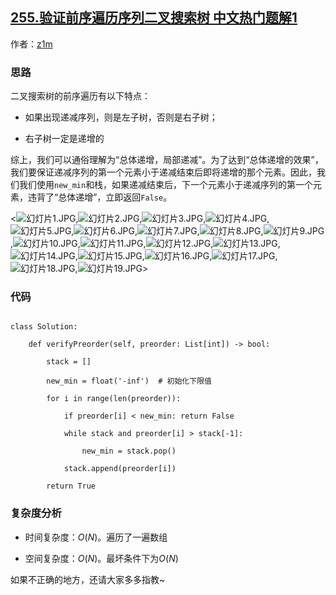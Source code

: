 ## [255.验证前序遍历序列二叉搜索树 中文热门题解1](https://leetcode.cn/problems/verify-preorder-sequence-in-binary-search-tree/solutions/100000/python3-tu-jie-by-ml-zimingmeng)

作者：[z1m](https://leetcode.cn/u/z1m)
### 思路
二叉搜索树的前序遍历有以下特点：
- 如果出现递减序列，则是左子树，否则是右子树；
- 右子树一定是递增的

综上，我们可以通俗理解为“总体递增，局部递减”。为了达到“总体递增的效果”，我们要保证递减序列的第一个元素小于递减结束后即将递增的那个元素。因此，我们我们使用`new_min`和栈，如果递减结束后，下一个元素小于递减序列的第一个元素，违背了“总体递增”，立即返回`False`。


<![幻灯片1.JPG](https://pic.leetcode-cn.com/2ca488681db9098b50d8bba56ab6a465e2cce250f014d79b9af9a3f3d08202b0-%E5%B9%BB%E7%81%AF%E7%89%871.JPG),![幻灯片2.JPG](https://pic.leetcode-cn.com/afa79b573472f6702e813c30fe284266af89a548d7e18d80fafede1793e40953-%E5%B9%BB%E7%81%AF%E7%89%872.JPG),![幻灯片3.JPG](https://pic.leetcode-cn.com/c3e6a9618d45864329206a96b2bf8dcd905c940c4092dabcc8e8fb35f4f7eddd-%E5%B9%BB%E7%81%AF%E7%89%873.JPG),![幻灯片4.JPG](https://pic.leetcode-cn.com/9c51e7faaa319664094d52cdeebd9f92a8d4e8631be6601261231bc77aaeaf47-%E5%B9%BB%E7%81%AF%E7%89%874.JPG),![幻灯片5.JPG](https://pic.leetcode-cn.com/c602a7868a1135725936a94b9376eaa1fce846d76b6d66f8041376be913dfb04-%E5%B9%BB%E7%81%AF%E7%89%875.JPG),![幻灯片6.JPG](https://pic.leetcode-cn.com/8033a562b3027337ec63254bd2693f6f878af8cdec6620eb05354e7cc131338c-%E5%B9%BB%E7%81%AF%E7%89%876.JPG),![幻灯片7.JPG](https://pic.leetcode-cn.com/8c2528b6b5f4c92f33f14e16816113440a5299168295215dc5480502ed8fcd4d-%E5%B9%BB%E7%81%AF%E7%89%877.JPG),![幻灯片8.JPG](https://pic.leetcode-cn.com/7864d15e0d9118a5114ac15fc5194c9f97994ebd40abaf0e97ea0c09c184480f-%E5%B9%BB%E7%81%AF%E7%89%878.JPG),![幻灯片9.JPG](https://pic.leetcode-cn.com/6f5f562a22a3cc46d5c216c036d2961d53c43f39d9ede22a5e3df2cb60e2ab39-%E5%B9%BB%E7%81%AF%E7%89%879.JPG),![幻灯片10.JPG](https://pic.leetcode-cn.com/068f3fa5f0cb2bd4f78f2e256e283488cd4cd7b25dd4bb18f157fd30e6c8302b-%E5%B9%BB%E7%81%AF%E7%89%8710.JPG),![幻灯片11.JPG](https://pic.leetcode-cn.com/fcffe8845d248e829296fe1cbdbe43ea45394d4e8fbcc824b5cada6908228f0f-%E5%B9%BB%E7%81%AF%E7%89%8711.JPG),![幻灯片12.JPG](https://pic.leetcode-cn.com/93349f0136a7e9104d407e15a5d3ada84251df0e87ac10833d50efd47e29f159-%E5%B9%BB%E7%81%AF%E7%89%8712.JPG),![幻灯片13.JPG](https://pic.leetcode-cn.com/37c1750b125532c91ded4cf4e73ec1c137bd47c9148949faf5ee417f826ffc7f-%E5%B9%BB%E7%81%AF%E7%89%8713.JPG),![幻灯片14.JPG](https://pic.leetcode-cn.com/b391811fd692b6d96427438d61f956ed36857cd1ed6f6e7247476533eba2dd53-%E5%B9%BB%E7%81%AF%E7%89%8714.JPG),![幻灯片15.JPG](https://pic.leetcode-cn.com/6ec0b4fe55a5e3789368d9d97e50a4ed353944a9264b17856a4352ca0b3cac23-%E5%B9%BB%E7%81%AF%E7%89%8715.JPG),![幻灯片16.JPG](https://pic.leetcode-cn.com/393ddfd920152dd7c6e6c207bd124e326517f467aea96dfa15c7580ef4865317-%E5%B9%BB%E7%81%AF%E7%89%8716.JPG),![幻灯片17.JPG](https://pic.leetcode-cn.com/1aa4856af717ed302a5df5cc7dba306123d2287f88b57c1b1af00ab956fa1f7b-%E5%B9%BB%E7%81%AF%E7%89%8717.JPG),![幻灯片18.JPG](https://pic.leetcode-cn.com/711c0670427c0cf5cfa7362917459c8e3727b210974d34f6161accce322ceedf-%E5%B9%BB%E7%81%AF%E7%89%8718.JPG),![幻灯片19.JPG](https://pic.leetcode-cn.com/f60469f159b6aec3d109566ea3313321c5bc589fc7a180194c5c6fe72a5af618-%E5%B9%BB%E7%81%AF%E7%89%8719.JPG)>



### 代码
```
class Solution:
    def verifyPreorder(self, preorder: List[int]) -> bool:
        stack = []
        new_min = float('-inf')  # 初始化下限值
        for i in range(len(preorder)):
            if preorder[i] < new_min: return False
            while stack and preorder[i] > stack[-1]:
                new_min = stack.pop()
            stack.append(preorder[i])
        return True
```
### 复杂度分析
- 时间复杂度：$O(N)$。遍历了一遍数组
- 空间复杂度：$O(N)$。最坏条件下为$O(N)$

如果不正确的地方，还请大家多多指教~
